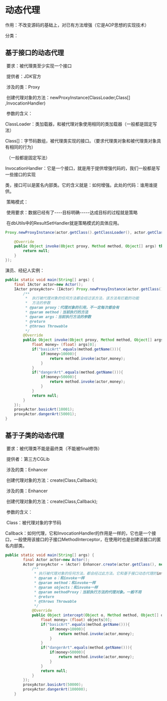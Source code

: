 # 动态代理

作用：不改变源码的基础上，对已有方法增强（它是AOP思想的实现技术）

分类：

## 基于接口的动态代理

​		要求：被代理类至少实现一个接口 

​		提供者：JDK官方

​		涉及的类：Proxy

​	创建代理对象的方法：newProxyInstance(ClassLoader,Class[] ,InvocationHandler)

​		参数的含义：

​			ClassLoader：类加载器，和被代理对象使用相同的类加载器（一般都是固定写法）

​			Class[]：字节码数组，被代理类实现的接口。（要求代理类对象和被代理类对象具有相同的行为）

​					（一般都是固定写法）

​			InvocationHandler：它是一个接口，就是用于提供增强代码的，我们一般都是写一些接口的实现

​			类，接口可以是匿名内部类。它的含义就是：如何增强。此处的代码：谁用谁提供。

​		策略模式：

​			使用要求：数据已经有了----目标明确-----达成目标的过程就是策略

​			在dbUtils中的ResultSetHandler就是策略模式的具体应用。

```java
Proxy.newProxyInstance(actor.getClass().getClassLoader(), actor.getClass().getInterfaces(),new InvocationHandler() {
    
    @Override
    public Object invoke(Object proxy, Method method, Object[] args) throws Throwable {
        return null;
    }
});
```

演员、经纪人实例：

```java
public static void main(String[] args) {
    final IActor actor=new Actor();
    IActor proxyActor= (IActor) Proxy.newProxyInstance(actor.getClass().getClassLoader(), actor.getClass().getInterfaces(),new InvocationHandler() {
        /**
         *  执行被代理对象的任何方法都会经过该方法，该方法有拦截的功能
         *  方法的参数
         * @param proxy：代理对象的引用，不一定每次都会有
         * @param method：当前执行的方法
         * @param args：当前执行方法的参数
         * @return
         * @throws Throwable
         */
        @Override
        public Object invoke(Object proxy, Method method, Object[] args) throws Throwable {
            float money= (float) args[0];
            if("basicArt".equals(method.getName())){
                if(money>10000){
                    return method.invoke(actor,money);
                }
            }
            if("dangerArt".equals(method.getName())){
                if(money>50000){
                    return method.invoke(actor,money);
                }
            }
            return null;
        }
    });
    proxyActor.basicArt(10001);
    proxyActor.dangerArt(50001);
}
```

## 基于子类的动态代理

​	要求：被代理类不能是最终类（不能被final修饰）

​	提供者：第三方CGLib

​	涉及的类：Enhancer

​	创建代理对象的方法：create(Class,Callback);

​	涉及的类：Enhancer

​	创建代理对象的方法：create(Class,Callback);

​	参数的含义：

​		Class：被代理对象的字节码

​		Callback：如何代理，它和InvocationHandler的作用是一样的，它也是一个接口，一般使用该接口的子接口MethodInterceptor，在使用时也是创建该接口的匿名内部类。

```java
public static void main(String[] args) {
        final Actor actor=new Actor();
        Actor proxyActor = (Actor) Enhancer.create(actor.getClass(), new MethodInterceptor() {
            /**
             * 执行被代理对象的任何方法，都会经过此方法。它和基于接口动态代理的invoke方法的作用是一模一样的
             * @param o：和invoke一样
             * @param method：和invoke一样
             * @param objects：和invoke一样
             * @param methodProxy：当前执行方法的代理对象。一般不用
             * @return
             * @throws Throwable
             */
            @Override
            public Object intercept(Object o, Method method, Object[] objects, MethodProxy methodProxy) throws Throwable {
                float money= (float) objects[0];
                if("basicArt".equals(method.getName())){
                    if(money>10000){
                        return method.invoke(actor,money);
                    }
                }
                if("dangerArt".equals(method.getName())){
                    if(money>50000){
                        return method.invoke(actor,money);
                    }
                }
                return null;
            }
        });
        proxyActor.basicArt(50000);
        proxyActor.dangerArt(100000);
    }
```

​			